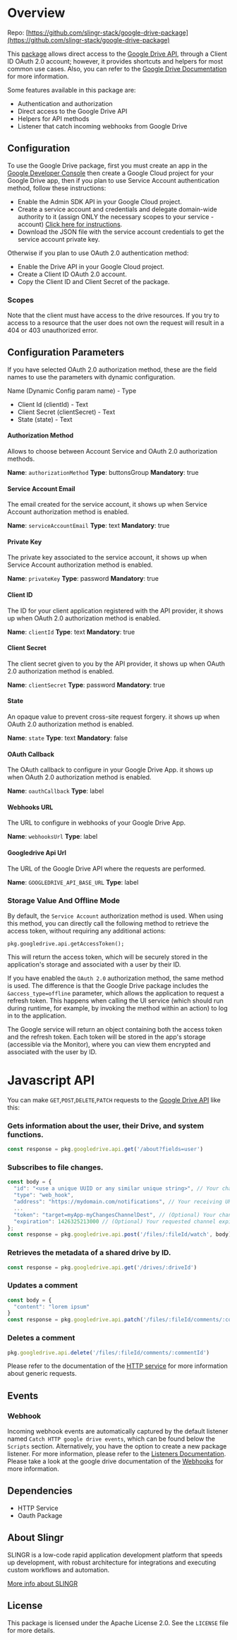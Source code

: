 # Overview

Repo: [https://github.com/slingr-stack/google-drive-package](https://github.com/slingr-stack/google-drive-package)

This [package](https://platform-docs.slingr.io/dev-reference/data-model-and-logic/packages/) allows direct access to the [Google Drive API](https://developers.google.com/drive/api/reference/rest/v3),
through a Client ID OAuth 2.0 account; however, it provides shortcuts and helpers for most common use cases. 
Also, you can refer to the [Google Drive Documentation](https://developers.google.com/drive/api/guides/about-files) for more information.

Some features available in this package are:

- Authentication and authorization
- Direct access to the Google Drive API
- Helpers for API methods
- Listener that catch incoming webhooks from Google Drive

## Configuration

To use the Google Drive package, 
first you must create an app in the [Google Developer Console](https://console.developers.google.com)
then create a Google Cloud project for your Google Drive app, then if you plan to use Service Account authentication method, follow these instructions:

- Enable the Admin SDK API in your Google Cloud project.
- Create a service account and credentials and delegate domain-wide authority to it (assign ONLY the necessary scopes to your service - account) [Click here for instructions](https://cloud.google.com/iam/docs/manage-access-service-accounts?hl=es-419).
- Download the JSON file with the service account credentials to get the service account private key.

Otherwise if you plan to use OAuth 2.0 authentication method:

- Enable the Drive API in your Google Cloud project.
- Create a Client ID OAuth 2.0 account.
- Copy the Client ID and Client Secret of the package.

### Scopes

Note that the client must have access to the drive resources. If you try to access to a resource that the user does not own
the request will result in a 404 or 403 unauthorized error.

## Configuration Parameters
If you have selected OAuth 2.0 authorization method, these are the field names to use the parameters with dynamic configuration.

Name (Dynamic Config param name) - Type
* Client Id (clientId) - Text
* Client Secret (clientSecret) - Text
* State (state) - Text


#### Authorization Method
Allows to choose between Account Service and OAuth 2.0 authorization methods.

**Name**: `authorizationMethod`
**Type**: buttonsGroup
**Mandatory**: true

#### Service Account Email
The email created for the service account, it shows up when Service Account authorization method is enabled.

**Name**: `serviceAccountEmail`
**Type**: text
**Mandatory**: true

#### Private Key
The private key associated to the service account, it shows up when Service Account authorization method is enabled.

**Name**: `privateKey`
**Type**: password
**Mandatory**: true

#### Client ID
The ID for your client application registered with the API provider, it shows up when OAuth 2.0 authorization method is enabled.

**Name**: `clientId`
**Type**: text
**Mandatory**: true

#### Client Secret
The client secret given to you by the API provider, it shows up when OAuth 2.0 authorization method is enabled.

**Name**: `clientSecret`
**Type**: password
**Mandatory**: true

#### State
An opaque value to prevent cross-site request forgery. it shows up when OAuth 2.0 authorization method is enabled.

**Name**: `state`
**Type**: text
**Mandatory**: false

#### OAuth Callback
The OAuth callback to configure in your Google Drive App. it shows up when OAuth 2.0 authorization method is enabled.

**Name**: `oauthCallback`
**Type**: label

#### Webhooks URL
The URL to configure in webhooks of your Google Drive App.

**Name**: `webhooksUrl`
**Type**: label

#### Googledrive Api Url
The URL of the Google Drive API where the requests are performed.

**Name**: `GOOGLEDRIVE_API_BASE_URL`
**Type**: label

### Storage Value And Offline Mode

By default, the `Service Account` authorization method is used. When using this method, you can directly call the following method to retrieve the access token, without requiring any additional actions:

`pkg.googledrive.api.getAccessToken();`

This will return the access token, which will be securely stored in the application's storage and associated with a user by their ID.

If you have enabled the `OAuth 2.0` authorization method, the same method is used. The difference is that the Google Drive package includes the `&access_type=offline` parameter, which allows the application to request a refresh token. This happens when calling the UI service (which should run during runtime, for example, by invoking the method within an action) to log in to the application.

The Google service will return an object containing both the access token and the refresh token. Each token will be stored in the app's storage (accessible via the Monitor), where you can view them encrypted and associated with the user by ID.

# Javascript API

You can make `GET`,`POST`,`DELETE`,`PATCH` requests to the [Google Drive API](https://developers.google.com/drive/api/reference/rest/v3?hl=es-419) like this:

### Gets information about the user, their Drive, and system functions. 

```javascript
const response = pkg.googledrive.api.get('/about?fields=user')
```

### Subscribes to file changes.

```javascript
const body = {
  "id": "<use a unique UUID or any similar unique string>", // Your channel ID. Maximum length: 64 characters. 
  "type": "web_hook",
  "address": "https://mydomain.com/notifications", // Your receiving URL.
  ...
  "token": "target=myApp-myChangesChannelDest", // (Optional) Your changes channel token.
  "expiration": 1426325213000 // (Optional) Your requested channel expiration date and time.
};
const response = pkg.googledrive.api.post('/files/:fileId/watch', body);
```

### Retrieves the metadata of a shared drive by ID.

```javascript
const response = pkg.googledrive.api.get('/drives/:driveId')
```

### Updates a comment
```javascript
const body = {
  "content": "lorem ipsum"
}
const response = pkg.googledrive.api.patch('/files/:fileId/comments/:commentId?fields=id,content,author', body)
```

### Deletes a comment
```javascript
pkg.googledrive.api.delete('/files/:fileId/comments/:commentId')
```

Please refer to the documentation of the [HTTP service](https://github.com/slingr-stack/http-service)
for more information about generic requests.

## Events

### Webhook

Incoming webhook events are automatically captured by the default listener named `Catch HTTP google drive events`, which can be found below the `Scripts` section. Alternatively, you have the option to create a new package listener. For more information, please refer to the [Listeners Documentation](https://platform-docs.slingr.io/dev-reference/data-model-and-logic/listeners/). Please take a look at the google drive documentation of the [Webhooks](https://developers.google.com/drive/api/guides/push?hl=es-419) for more information.

## Dependencies
* HTTP Service
* Oauth Package

## About Slingr

SLINGR is a low-code rapid application development platform that speeds up development,
with robust architecture for integrations and executing custom workflows and automation.

[More info about SLINGR](https://slingr.io)

## License

This package is licensed under the Apache License 2.0. See the `LICENSE` file for more details.
